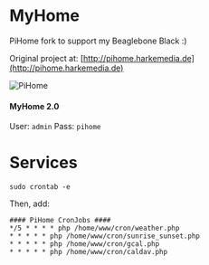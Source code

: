 
# MyHome

PiHome fork to support my Beaglebone Black :)

Original project at: [http://pihome.harkemedia.de](http://pihome.harkemedia.de)

![PiHome](https://github.com/leoheck/RPI.PIHome2.0-GUI-Frontend/blob/master/screenshot.png?raw=true)



#### MyHome 2.0 ####
User: `admin`
Pass: `pihome`

# Services

```
sudo crontab -e
```

Then, add:

```
#### PiHome CronJobs ####
*/5 * * * * php /home/www/cron/weather.php 
* * * * * php /home/www/cron/sunrise_sunset.php
* * * * * php /home/www/cron/gcal.php
* * * * * php /home/www/cron/caldav.php
```
